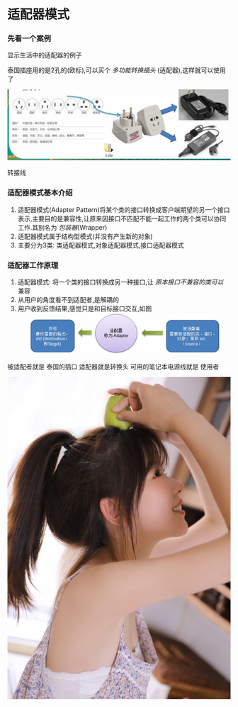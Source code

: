 # 适配器模式

### 先看一个案例

显示生活中的适配器的例子

泰国插座用的是2孔的(欧标),可以买个 _多功能转换插头_ (适配器),这样就可以使用了

![](./img/QQ截图20210204194549.png)
 
转接线

 ### 适配器模式基本介绍
 
 1. 适配器模式(Adapter Pattern)将某个类的接口转换成客户端期望的另一个接口表示,主要目的是兼容性,让原来因接口不匹配不能一起工作的两个类可以协同工作.其别名为 _包装器_(Wrapper)    
 2. 适配器模式属于结构型模式(并没有产生新的对象)
 3. 主要分为3类: 类适配器模式,对象适配器模式,接口适配器模式
 
 
 ### 适配器工作原理
 
 1. 适配器模式: 将一个类的接口转换成另一种接口,让 _原本接口不兼容的类可以_ 兼容
 2. 从用户的角度看不到适配者,是解耦的
 3. 用户收到反馈结果,感觉只是和目标接口交互,如图
 ![](./img/QQ截图20210204195202.png)

 被适配者就是 泰国的插口
 适配器就是转换头
 可用的笔记本电源线就是 使用者
 
 
  ![](./img/mm/meizi24.jpg)    
